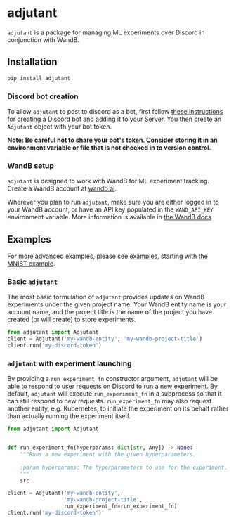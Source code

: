# adjutant

`adjutant` is a package for managing ML experiments over Discord in conjunction with WandB.

## Installation

```bash
pip install adjutant
```

### Discord bot creation

To allow `adjutant` to post to discord as a bot, first follow [these instructions](https://discordpy.readthedocs.io/en/stable/discord.html) for creating a Discord bot and adding it to your Server. You then create an `Adjutant` object with your bot token.

**Note: Be careful not to share your bot's token. Consider storing it in an environment variable or file that is not checked in to version control.**

### WandB setup

`adjutant` is designed to work with WandB for ML experiment tracking. Create a WandB account at [wandb.ai](https://wandb.ai/).

Wherever you plan to run `adjutant`, make sure you are either logged in to your WandB account, or have an API key populated in the `WAND_API_KEY` environment variable. More information is available in [the WandB docs](https://docs.wandb.ai/guides/track/public-api-guide).

## Examples

For more advanced examples, please see [examples](examples), starting with [the MNIST example](examples/mnist).

### Basic `adjutant`

The most basic formulation of `adjutant` provides updates on WandB experiments under the given project name. Your WandB entity name is your account name, and the project title is the name of the project you have created (or will create) to store experiments.

```python
from adjutant import Adjutant
client = Adjutant('my-wandb-entity', 'my-wandb-project-title')
client.run('my-discord-token')
```

### `adjutant` with experiment launching

By providing a `run_experiment_fn` constructor argument, `adjutant` will be able to respond to user requests on Discord to run a new experiment. By default, `adjutant` will execute `run_experiment_fn` in a subprocess so that it can still respond to new requests. `run_experiment_fn` may also request another entity, e.g. Kubernetes, to initiate the experiment on its behalf rather than actually running the experiment itself.

```python
from adjutant import Adjutant


def run_experiment_fn(hyperparams: dict[str, Any]) -> None:
    """Runs a new experiment with the given hyperparameters.
    
    :param hyperparams: The hyperparameters to use for the experiment.
    """
    src

client = Adjutant('my-wandb-entity',
                  'my-wandb-project-title',
                  run_experiment_fn=run_experiment_fn)
client.run('my-discord-token')
```

